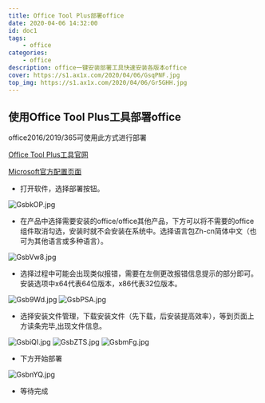 ```yaml
---
title: Office Tool Plus部署office
date: 2020-04-06 14:32:00
id: doc1
tags:
    - office
categories: 
    - office
description: office一键安装部署工具快速安装各版本office
cover: https://s1.ax1x.com/2020/04/06/GsqPNF.jpg
top_img: https://s1.ax1x.com/2020/04/06/Gr5GHH.jpg
---
```


## 使用Office Tool Plus工具部署office

office2016/2019/365可使用此方式进行部署


[Office Tool Plus工具官网](https://otp.landian.vip/zh-cn/)

[Microsoft官方配置页面](https://config.office.com/)

- 打开软件，选择部署按钮。

![GsbkOP.jpg](https://s1.ax1x.com/2020/04/06/GsbkOP.jpg)

- 在产品中选择需要安装的office/office其他产品，下方可以将不需要的office组件取消勾选，安装时就不会安装在系统中。选择语言包Zh-cn简体中文（也可为其他语言或多种语言）。

![GsbVw8.jpg](https://s1.ax1x.com/2020/04/06/GsbVw8.jpg)

- 选择过程中可能会出现类似报错，需要在左侧更改报错信息提示的部分即可。安装选项中x64代表64位版本，x86代表32位版本。

![Gsb9Wd.jpg](https://s1.ax1x.com/2020/04/06/Gsb9Wd.jpg)
![GsbPSA.jpg](https://s1.ax1x.com/2020/04/06/GsbPSA.jpg)

- 选择安装文件管理，下载安装文件（先下载，后安装提高效率），等到页面上方读条完毕,出现文件信息。

![GsbiQI.jpg](https://s1.ax1x.com/2020/04/06/GsbiQI.jpg)
![GsbZTS.jpg](https://s1.ax1x.com/2020/04/06/GsbZTS.jpg)
![GsbmFg.jpg](https://s1.ax1x.com/2020/04/06/GsbmFg.jpg)

- 下方开始部署

![GsbnYQ.jpg](https://s1.ax1x.com/2020/04/06/GsbnYQ.jpg)

- 等待完成
